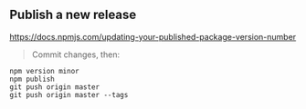 ## Publish a new release

https://docs.npmjs.com/updating-your-published-package-version-number
> Commit changes, then:
```
npm version minor
npm publish
git push origin master
git push origin master --tags
```
